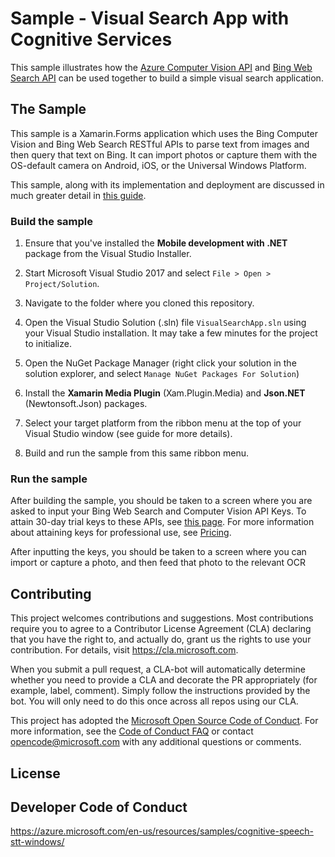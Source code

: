 # Sample - Visual Search App with Cognitive Services

This sample illustrates how the [Azure Computer Vision API](https://azure.microsoft.com/en-us/services/cognitive-services/computer-vision/) and [Bing Web Search API](https://azure.microsoft.com/en-us/services/cognitive-services/bing-web-search-api/) can be used together to build a simple visual search application.  

## The Sample
This sample is a Xamarin.Forms application which uses the Bing Computer Vision and Bing Web Search RESTful APIs to parse text from images and then query that text on Bing.  It can import photos or capture them with the OS-default camera on Android, iOS, or the Universal Windows Platform.  

This sample, along with its implementation and deployment are discussed in much greater detail in [this guide](https://github.com/Aristoddle/azure-docs-pr/blob/master/articles/cognitive-services/Bing-Web-Search/computer-vision-web-search-tutorial.md).


### Build the sample

1. Ensure that you've installed the **Mobile development with .NET** package from the Visual Studio Installer.

2. Start Microsoft Visual Studio 2017 and select `File > Open >
    Project/Solution`.
    
3. Navigate to the folder where you cloned this repository.

4. Open the Visual Studio Solution (.sln) file `VisualSearchApp.sln` using your Visual Studio installation.  It may take a few minutes for the project to initialize.

5. Open the NuGet Package Manager (right click your solution in the solution explorer, and select `Manage NuGet Packages For Solution`)

6. Install the **Xamarin Media Plugin** (Xam.Plugin.Media) and **Json.NET** (Newtonsoft.Json) packages.

7. Select your target platform from the ribbon menu at the top of your Visual Studio window (see guide for more details).

8. Build and run the sample from this same ribbon menu.

### Run the sample
After building the sample, you should be taken to a screen where you are asked to input your Bing Web Search and Computer Vision API Keys.  To attain 30-day trial keys to these APIs, see [this page](https://azure.microsoft.com/en-us/try/cognitive-services/).  For more information about attaining keys for professional use, see [Pricing](https://azure.microsoft.com/en-us/pricing/calculator/).

After inputting the keys, you should be taken to a screen where you can import or capture a photo, and then feed that photo to the relevant OCR 
  

## Contributing
This project welcomes contributions and suggestions.  Most contributions require you to agree to a
Contributor License Agreement (CLA) declaring that you have the right to, and actually do, grant us
the rights to use your contribution. For details, visit https://cla.microsoft.com.

When you submit a pull request, a CLA-bot will automatically determine whether you need to provide
a CLA and decorate the PR appropriately (for example, label, comment). Simply follow the instructions
provided by the bot. You will only need to do this once across all repos using our CLA.

This project has adopted the [Microsoft Open Source Code of Conduct](https://opensource.microsoft.com/codeofconduct/).
For more information, see the [Code of Conduct FAQ](https://opensource.microsoft.com/codeofconduct/faq/) or
contact [opencode@microsoft.com](mailto:opencode@microsoft.com) with any additional questions or comments.

## License

## Developer Code of Conduct


https://azure.microsoft.com/en-us/resources/samples/cognitive-speech-stt-windows/
